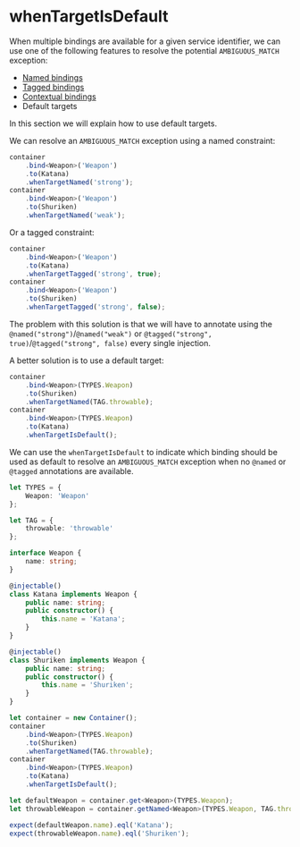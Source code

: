# whenTargetIsDefault

When multiple bindings are available for a given service identifier, we can use
one of the following features to resolve the potential `AMBIGUOUS_MATCH` exception:

-   [Named bindings](../features-and-api/18_named_bindings.html)
-   [Tagged bindings](../features-and-api/16_tagged_bindings.html)
-   [Contextual bindings](../features-and-api/21_contextual_bindings.html)
-   Default targets

In this section we will explain how to use default targets.

We can resolve an `AMBIGUOUS_MATCH` exception using a named constraint:

```ts
container
	.bind<Weapon>('Weapon')
	.to(Katana)
	.whenTargetNamed('strong');
container
	.bind<Weapon>('Weapon')
	.to(Shuriken)
	.whenTargetNamed('weak');
```

Or a tagged constraint:

```ts
container
	.bind<Weapon>('Weapon')
	.to(Katana)
	.whenTargetTagged('strong', true);
container
	.bind<Weapon>('Weapon')
	.to(Shuriken)
	.whenTargetTagged('strong', false);
```

The problem with this solution is that we will have to annotate using
the `@named("strong")`/`@named("weak")` or `@tagged("strong", true)`/`@tagged("strong", false)`
every single injection.

A better solution is to use a default target:

```ts
container
	.bind<Weapon>(TYPES.Weapon)
	.to(Shuriken)
	.whenTargetNamed(TAG.throwable);
container
	.bind<Weapon>(TYPES.Weapon)
	.to(Katana)
	.whenTargetIsDefault();
```

We can use the `whenTargetIsDefault` to indicate which binding should be used as default
to resolve an `AMBIGUOUS_MATCH` exception when no `@named` or `@tagged` annotations
are available.

```ts
let TYPES = {
	Weapon: 'Weapon'
};

let TAG = {
	throwable: 'throwable'
};

interface Weapon {
	name: string;
}

@injectable()
class Katana implements Weapon {
	public name: string;
	public constructor() {
		this.name = 'Katana';
	}
}

@injectable()
class Shuriken implements Weapon {
	public name: string;
	public constructor() {
		this.name = 'Shuriken';
	}
}

let container = new Container();
container
	.bind<Weapon>(TYPES.Weapon)
	.to(Shuriken)
	.whenTargetNamed(TAG.throwable);
container
	.bind<Weapon>(TYPES.Weapon)
	.to(Katana)
	.whenTargetIsDefault();

let defaultWeapon = container.get<Weapon>(TYPES.Weapon);
let throwableWeapon = container.getNamed<Weapon>(TYPES.Weapon, TAG.throwable);

expect(defaultWeapon.name).eql('Katana');
expect(throwableWeapon.name).eql('Shuriken');
```
